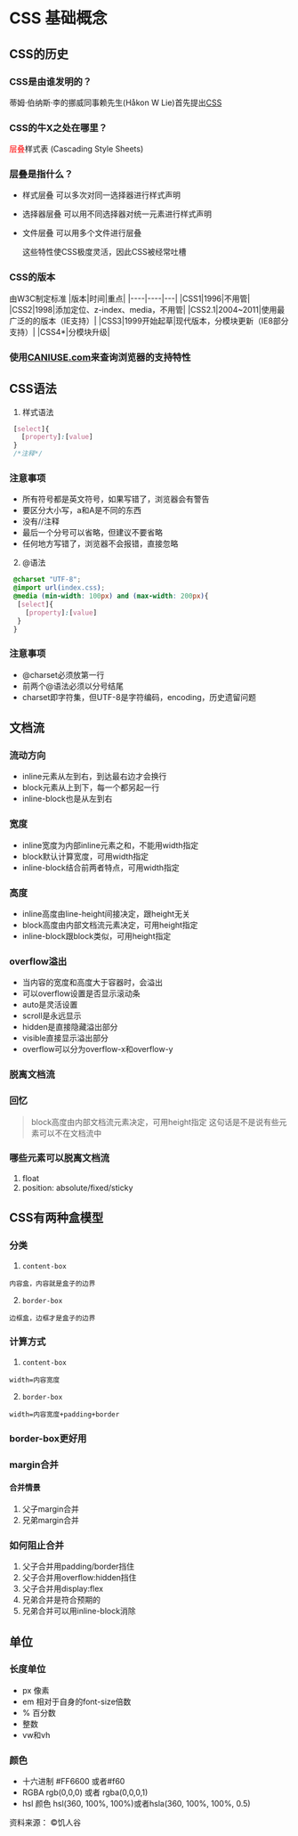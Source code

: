# CSS 基础概念

## CSS的历史
### CSS是由谁发明的？
蒂姆·伯纳斯·李的挪威同事赖先生(Håkon W Lie)首先提出[CSS](https://www.w3.org/People/howcome/p/cascade.html)
### CSS的牛X之处在哪里？
  <font color=red>层叠</font>样式表 (Cascading Style Sheets)

### 层叠是指什么？
* 样式层叠 可以多次对同一选择器进行样式声明
* 选择器层叠 可以用不同选择器对统一元素进行样式声明
* 文件层叠 可以用多个文件进行层叠

  这些特性使CSS极度灵活，因此CSS被经常吐槽
### CSS的版本
  由W3C制定标准
|版本|时间|重点|
|----|----|---|
|CSS1|1996|不用管|
|CSS2|1998|添加定位、z-index、media，不用管|
|CSS2.1|2004~2011|使用最广泛的的版本（IE支持）|
|CSS3|1999开始起草|现代版本，分模块更新（IE8部分支持）|
|CSS4*|分模块升级|
### 使用[CANIUSE.com](https://caniuse.com/)来查询浏览器的支持特性 
## CSS语法
  1. 样式语法
  ```CSS
   [select]{
     [property]:[value]
   }
   /*注释*/
  ```
  ### 注意事项
  * 所有符号都是英文符号，如果写错了，浏览器会有警告
  * 要区分大小写，a和A是不同的东西
  * 没有//注释
  * 最后一个分号可以省略，但建议不要省略
  * 任何地方写错了，浏览器不会报错，直接忽略

  2. @语法
  ```CSS
   @charset "UTF-8";
   @import url(index.css);
   @media (min-width: 100px) and (max-width: 200px){
    [select]{
      [property]:[value]
    }
   }
  ```
  ### 注意事项
  * @charset必须放第一行
  * 前两个@语法必须以分号结尾
  * charset即字符集，但UTF-8是字符编码，encoding，历史遗留问题
## 文档流
### 流动方向
* inline元素从左到右，到达最右边才会换行
* block元素从上到下，每一个都另起一行
* inline-block也是从左到右
### 宽度
* inline宽度为内部inline元素之和，不能用width指定
* block默认计算宽度，可用width指定
* inline-block结合前两者特点，可用width指定
### 高度
* inline高度由line-height间接决定，跟height无关
* block高度由内部文档流元素决定，可用height指定
* inline-block跟block类似，可用height指定
### overflow溢出
* 当内容的宽度和高度大于容器时，会溢出
* 可以overflow设置是否显示滚动条
* auto是灵活设置
* scroll是永远显示
* hidden是直接隐藏溢出部分
* visible直接显示溢出部分
* overflow可以分为overflow-x和overflow-y
### 脱离文档流
### 回忆
> block高度由内部文档流元素决定，可用height指定
这句话是不是说有些元素可以不在文档流中
### 哪些元素可以脱离文档流
1. float
2. position: absolute/fixed/sticky
## CSS有两种盒模型
  ### 分类
  1. <code>content-box</code>

    内容盒，内容就是盒子的边界
  2. <code>border-box</code> 

    边框盒，边框才是盒子的边界
  ### 计算方式
  1. <code>content-box</code>

    width=内容宽度
  2. <code>border-box</code>
  
    width=内容宽度+padding+border
  ### border-box更好用

  ### margin合并
  #### 合并情景
  1. 父子margin合并
  2. 兄弟margin合并
  ### 如何阻止合并
  1. 父子合并用padding/border挡住
  2. 父子合并用overflow:hidden挡住
  3. 父子合并用display:flex
  4. 兄弟合并是符合预期的
  5. 兄弟合并可以用inline-block消除
  ## 单位
  ### 长度单位
  * px 像素
  * em 相对于自身的font-size倍数
  * % 百分数
  * 整数
  * vw和vh
  ### 颜色
  * 十六进制 #FF6600 或者#f60
  * RGBA rgb(0,0,0) 或者 rgba(0,0,0,1)
  * hsl 颜色 hsl(360, 100%, 100%)或者hsla(360, 100%, 100%, 0.5)


资料来源： &copy;饥人谷